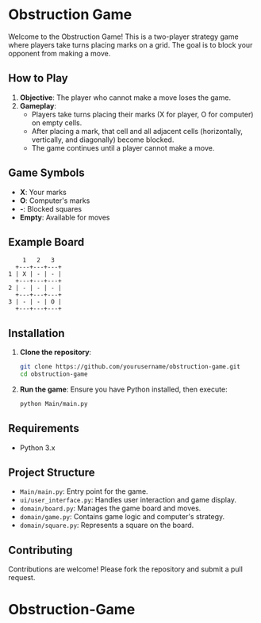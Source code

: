 # Obstruction Game

Welcome to the Obstruction Game! This is a two-player strategy game where players take turns placing marks on a grid. The goal is to block your opponent from making a move.

## How to Play

1. **Objective**: The player who cannot make a move loses the game.
2. **Gameplay**:
   - Players take turns placing their marks (X for player, O for computer) on empty cells.
   - After placing a mark, that cell and all adjacent cells (horizontally, vertically, and diagonally) become blocked.
   - The game continues until a player cannot make a move.

## Game Symbols

- **X**: Your marks
- **O**: Computer's marks
- **-**: Blocked squares
- **Empty**: Available for moves

## Example Board

```
    1   2   3
  +---+---+---+
1 | X | - | - |
  +---+---+---+
2 | - | - | - |
  +---+---+---+
3 | - | - | O |
  +---+---+---+
```

## Installation

1. **Clone the repository**:
   ```bash
   git clone https://github.com/yourusername/obstruction-game.git
   cd obstruction-game
   ```

2. **Run the game**:
   Ensure you have Python installed, then execute:
   ```bash
   python Main/main.py
   ```

## Requirements

- Python 3.x

## Project Structure

- `Main/main.py`: Entry point for the game.
- `ui/user_interface.py`: Handles user interaction and game display.
- `domain/board.py`: Manages the game board and moves.
- `domain/game.py`: Contains game logic and computer's strategy.
- `domain/square.py`: Represents a square on the board.

## Contributing

Contributions are welcome! Please fork the repository and submit a pull request.

# Obstruction-Game
